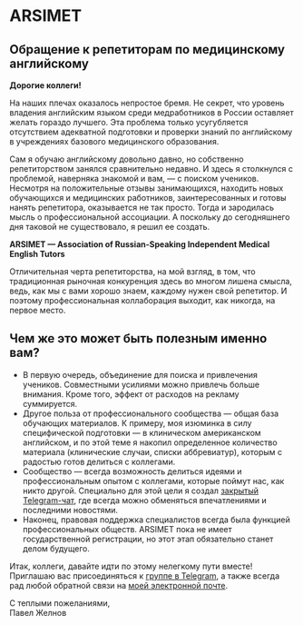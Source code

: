 # ARSIMET

## Обращение к репетиторам по медицинскому английскому

**Дорогие коллеги!**

На наших плечах оказалось непростое бремя. Не секрет, что уровень владения английским языком среди медработников в России оставляет желать гораздо лучшего. Эта проблема только усугубляется отсутствием адекватной подготовки и проверки знаний по английскому в учреждениях базового медицинского образования.

Сам я обучаю английскому довольно давно, но собственно репетиторством занялся сравнительно недавно. И здесь я столкнулся с проблемой, наверняка знакомой и вам, — с поиском учеников. Несмотря на положительные отзывы занимающихся, находить новых обучающихся и медицинских работников, заинтересованных и готовы нанять репетитора, оказывается не так просто. Тогда и зародилась мысль о профессиональной ассоциации. А поскольку до сегодняшнего дня таковой не существовало, я решил ее создать.

**ARSIMET — Association of Russian-Speaking Independent Medical English Tutors**

Отличительная черта репетиторства, на мой взгляд, в том, что традиционная рыночная конкуренция здесь во многом лишена смысла, ведь, как мы с вами хорошо знаем, каждому нужен свой репетитор. И поэтому профессиональная коллаборация выходит, как никогда, на первое место.

## Чем же это может быть полезным именно вам?

* В первую очередь, объединение для поиска и привлечения учеников. Совместными усилиями можно привлечь больше внимания. Кроме того, эффект от расходов на рекламу суммируется.
* Другое польза от профессионального сообщества — общая база обучающих материалов. К примеру, моя изюминка в силу специфической подготовки — в клиническом американском английском, и по этой теме я накопил определенное количество материала (клинические случаи, списки аббревиатур), которым с радостью готов делиться с коллегами.
* Сообщество — всегда возможность делиться идеями и профессиональным опытом с коллегами, которые поймут нас, как никто другой. Специально для этой цели я создал [закрытый Telegram-чат](https://t.me/joinchat/IiFxiii1uBS1Gqrr), где всегда можно обменяться впечатлениями и последними новостями.
* Наконец, правовая поддержка специалистов всегда была функцией профессиональных обществ. ARSIMET пока не имеет государственной регистрации, но этот этап обязательно станет делом будущего.

Итак, коллеги, давайте идти по этому нелегкому пути вместе! Приглашаю вас присоединяться к [группе в Telegram](https://t.me/joinchat/IiFxiii1uBS1Gqrr), а также всегда рад любой обратной связи на [моей электронной почте](mailto:pavel@zheln.com).

С теплыми пожеланиями,<br>
Павел Желнов
